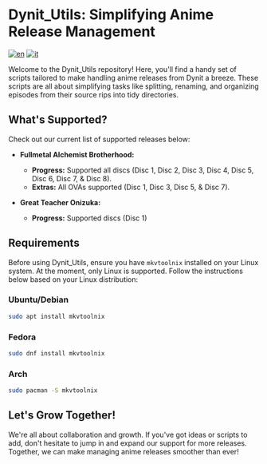 # Dynit_Utils: Simplifying Anime Release Management

[![en](https://img.shields.io/badge/lang-en-red.svg)](https://github.com/GalacticSage/dynit_utils/blob/main/README.md)
[![it](https://img.shields.io/badge/lang-it-green.svg)](https://github.com/GalacticSage/dynit_utils/blob/main/README.it.md)

Welcome to the Dynit_Utils repository! Here, you'll find a handy set of scripts tailored to make handling anime releases from Dynit a breeze. These scripts are all about simplifying tasks like splitting, renaming, and organizing episodes from their source rips into tidy directories.

## What's Supported?

Check out our current list of supported releases below:

- **Fullmetal Alchemist Brotherhood:** 
  - **Progress:** Supported all discs (Disc 1, Disc 2, Disc 3, Disc 4, Disc 5, Disc 6, Disc 7, & Disc 8).
  - **Extras:** All OVAs supported (Disc 1, Disc 3, Disc 5, & Disc 7).

- **Great Teacher Onizuka:**
  - **Progress:** Supported discs (Disc 1)

## Requirements

Before using Dynit_Utils, ensure you have `mkvtoolnix` installed on your Linux system. At the moment, only Linux is supported. Follow the instructions below based on your Linux distribution:

### Ubuntu/Debian

```bash
sudo apt install mkvtoolnix
```
### Fedora
```bash
sudo dnf install mkvtoolnix
```
### Arch
```bash
sudo pacman -S mkvtoolnix
```

## Let's Grow Together!

We're all about collaboration and growth. If you've got ideas or scripts to add, don't hesitate to jump in and expand our support for more releases. Together, we can make managing anime releases smoother than ever!